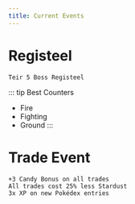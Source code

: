 ```yaml
---
title: Current Events
---
```


# Registeel
```
Teir 5 Boss Registeel
```
::: tip Best Counters
* Fire
* Fighting
* Ground
:::

# Trade Event
```
+3 Candy Bonus on all trades
All trades cost 25% less Stardust
3x XP on new Pokédex entries
```
